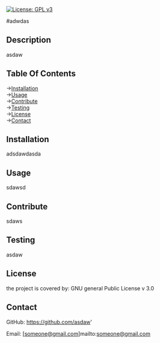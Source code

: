 [![License: GPL v3](https://img.shields.io/badge/License-GPLv3-blue.svg)](https://www.gnu.org/licenses/gpl-3.0)

#adwdas

## Description

asdaw
## Table Of Contents
->[Installation](#Installation)  
->[Usage](#Usage)  
->[Contribute](#Contribute)  
->[Testing](#Testing)  
->[License](#License)  
->[Contact](#Contact)  

## Installation  

adsdawdasda
  
## Usage

sdawsd

## Contribute

sdaws
    
## Testing

asdaw

## License

the project is covered by:  GNU general Public License v 3.0
    
    
## Contact   

GitHub: https://github.com/asdaw'
    
Email: [someone@gmail.com]mailto:someone@gmail.com
